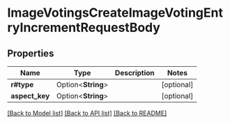 # ImageVotingsCreateImageVotingEntryIncrementRequestBody

## Properties

Name | Type | Description | Notes
------------ | ------------- | ------------- | -------------
**r#type** | Option<**String**> |  | [optional]
**aspect_key** | Option<**String**> |  | [optional]

[[Back to Model list]](../README.md#documentation-for-models) [[Back to API list]](../README.md#documentation-for-api-endpoints) [[Back to README]](../README.md)


